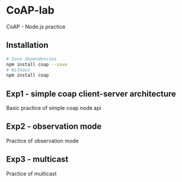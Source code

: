 # CoAP-lab
CoAP - Node.js practice

## Installation

``` Bash
# Save dependencies
npm install coap --save
# Without
npm install coap
```

## Exp1 - simple coap client-server architecture

Basic practice of simple coap node api

## Exp2 - observation mode

Practice of observation mode

## Exp3 - multicast

Practice of multicast

